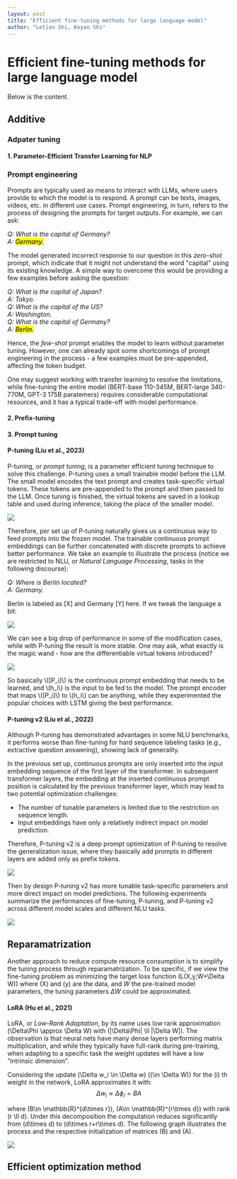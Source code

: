 ```yaml
---
layout: post
title: "Efficient fine-tuning methods for large language model"
author: "Letian Shi, Keyan Shi"
---
```


# Efficient fine-tuning methods for large language model

Below is the content.

## Additive

### Adpater tuning

#### 1. Parameter-Efficient Transfer Learning for NLP

### Prompt engineering

Prompts are typically used as means to interact with LLMs, where users provide to which the model is to respond. A prompt can be texts, images, videos, etc. in different use cases. Prompt engineering, in turn, refers to the process of designing the prompts for target outputs. For example, we can ask:

_Q: What is the capital of Germany?_<br>
_A: <mark>Germany.</mark>_

The model generated incorrect response to our question in this _zero-shot_ prompt, which indicate that it might not understand the word "capital" using its existing knowledge. A simple way to overcome this would be providing a few examples before asking the question:

_Q: What is the capital of Japan?_<br>
_A: Tokyo._<br>
_Q: What is the capital of the US?_<br>
_A: Washington._<br>
_Q: What is the capital of Germany?_<br>
_A: <mark>Berlin.</mark>_

Hence, the _few-shot_ prompt enables the model to learn without parameter tuning. However, one can already spot some shortcomings of prompt engineering in the process - a few examples must be pre-appended, affecting the token budget.

One may suggest working with transfer learning to resolve the limitations, while fine-tuning the entire model (BERT-base 110-345M, BERT-large 340-770M, GPT-3 175B paratemers) requires considerable computational resources, and it has a typical trade-off with model performance.

#### 2. Prefix-tuning 

#### 3. Prompt tuning

#### P-tuning (Liu et al., 2023)

P-tuning, or _prompt tuning_, is a parameter efficient tuning technique to solve this challenge. P-tuning uses a small trainable model before the LLM. The small model encodes the text prompt and creates task-specific virtual tokens. These tokens are pre-appended to the prompt and then passed to the LLM. Once tuning is finished, the virtual tokens are saved in a lookup table and used during inference, taking the place of the smaller model.

![](/images/para.png)

Therefore, per set up of P-tuning naturally gives us a continuous way to feed prompts into the frozen model. The trainable continuous prompt embeddings can be further concatenated with discrete prompts to achieve better performance. We take an example to illustrate the process (notice we are restricted to NLU, or _Natural Language Processing_, tasks in the following discourse):

_Q: Where is Berlin located?_<br>
_A: Germany._

Berlin is labeled as [X] and Germany [Y] here. If we tweak the language a bit:

![](/images/discrete.png)

We can see a big drop of performance in some of the modification cases, while with P-tuning the result is more stable. One may ask, what exactly is the magic wand - how are the differentiable virtual tokens introduced?

![](/images/comp.png)

So basically \\([P_i]\\) is the continuous prompt embedding that needs to be learned, and \\(h_i\\) is the input to be fed to the model. The prompt encoder that maps \\([P_i]\\) to \\(h_i\\) can be anything, while they experimented the popular choices with LSTM giving the best performance.

#### P-tuning v2 (Liu et al., 2022)

Although P-tuning has demonstrated advantages in some NLU benchmarks, it performs worse than fine-tuning for hard sequence labeling tasks (e.g., extractive question answering), showing lack of generality.

In the previous set up, continuous prompts are only inserted into the input embedding sequence of the first layer of the transformer. In subsequent transformer layers, the embedding at the inserted continuous prompt position is calculated by the previous transformer layer, which may lead to two potential optimization challenges:

* The number of tunable parameters is limited due to the restriction on sequence length.<br>
* Input embeddings have only a relatively indirect impact on model prediction.

Therefore, P-tuning v2 is a deep prompt optimization of P-tuning to resolve the generalization issue, where they basically add prompts in different layers are added only as prefix tokens.

![](/images/v2.png)

Then by design P-tuning v2 has more tunable task-specific parameters and more direct impact on model predictions. The following experiments summarize the performances of fine-tuning, P-tuning, and P-tuning v2 across different model scales and different NLU tasks. 

![](/images/result.png)

## Reparamatrization

Another approach to reduce compute resource consumption is to simplify the tuning process through reparamatrization. To be specific, if we view the fine-tuning problem as minimizing the target loss function \(L(X,y;W+\Delta W)\) where \(X\) and \(y\) are the data, and $W$ the pre-trained model parameters, the tuning parameters $\Delta W$ could be approximated.

#### LoRA (Hu et al., 2021)
LoRA, or _Low-Rank Adaptation_, by its name uses low rank approximation \(\Delta\Phi \approx \Delta W\) with \(|\Delta\Phi| \ll |\Delta W|\). The observation is that neural nets have many dense layers performing matrix multiplication, and while they typically have full-rank during pre-training, when adapting to a specific task the weight updates will have a low “intrinsic dimension”.

Considering the update \(\Delta w_i \in \Delta w\) (\(\in \Delta W\)) for the \(i\) th weight in the network, LoRA approximates it with: 
$$ 
\Delta w_i \approx  \Delta\phi_i = BA
$$

where \(B\in \mathbb{R}^{d\times r}\), \(A\in \mathbb{R}^{r\times d}\) with rank \(r \ll d\). Under this decomposition the computation reduces significantly from \(d\times d\) to \(d\times r+r\times d\). The following graph illustrates the process and the respective initialization of matrices \(B\) and \(A\).

![](/images/lora.png)

## Efficient optimization method



